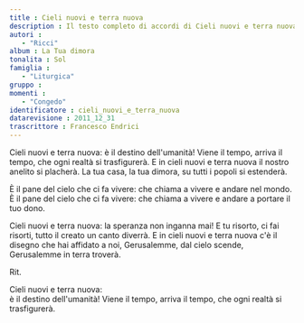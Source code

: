 ```yaml
--- 
title : Cieli nuovi e terra nuova
description : Il testo completo di accordi di Cieli nuovi e terra nuova. Inseriscila nel tuo canzoniere!
autori : 
   - "Ricci"
album : La Tua dimora
tonalita : Sol
famiglia : 
   - "Liturgica"
gruppo : 
momenti : 
   - "Congedo"
identificatore : cieli_nuovi_e_terra_nuova
datarevisione : 2011_12_31
trascrittore : Francesco Endrici
--- 
```




Cieli nuovi  e terra nuova: 
è il destino dell'umanità! 
Viene il tempo,  arriva il tempo, 
che ogni realtà si trasfigurerà. 
E in cieli nuovi e terra nuova 
il nostro anelito si placherà. 
La tua casa,  la tua dimora, 
su tutti i popoli si estenderà. 


È il pane  del cielo  che ci fa vivere: 
che chiama a vivere e andare nel mondo. 
È il pane  del cielo  che ci fa vivere: 
che chiama a vivere e andare a portare il tuo dono. 


Cieli nuovi  e terra nuova: 
la speranza non inganna mai! 
E tu risorto,  ci fai risorti, 
tutto il creato un canto diverrà. 
E in cieli nuovi  e terra nuova 
c'è il disegno che hai affidato a noi, 
Gerusalemme,  dal cielo scende, 
Gerusalemme in terra troverà. 


Rit.


Cieli nuovi  e terra nuova:  
è il destino dell'umanità! 
Viene il tempo,  arriva il tempo, 
che ogni realtà si trasfigurerà. 


